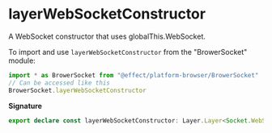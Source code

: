 # layerWebSocketConstructor

A WebSocket constructor that uses globalThis.WebSocket.

To import and use `layerWebSocketConstructor` from the "BrowerSocket" module:

```ts
import * as BrowerSocket from "@effect/platform-browser/BrowerSocket"
// Can be accessed like this
BrowerSocket.layerWebSocketConstructor
```

**Signature**

```ts
export declare const layerWebSocketConstructor: Layer.Layer<Socket.WebSocketConstructor, never, never>
```
